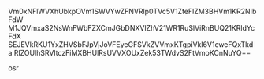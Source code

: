 Vm0xNFlWVXhUbkpOVm1SWVYwZFNVRlp0TVc5V1ZteFlZM3BHVm1KR2NIbFdW
M1JQVmxaS2NsWnFWbFZXCmJGbDNXVlZhV21WR1RuSlViRnBUQ21KRldYcFdX
SEJEVkRKU1YxZHVSbFJpVjJoVFEyeGFSVkZVVmxKTgpiVkl6V1cweFQxTkda
RlZOUlhSRVltczFiMXBHUlRsUVVXOUxZek53TWdvS2FtVmoKCnNuYQ==

osr